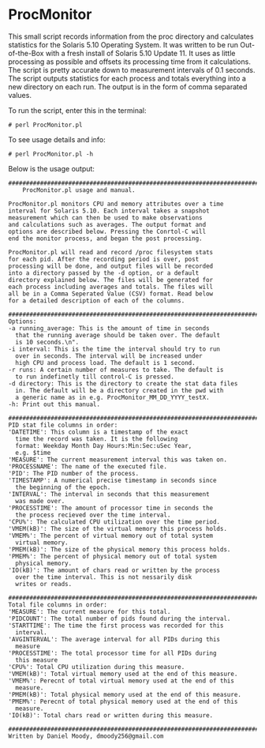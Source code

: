 ProcMonitor
===========
This small script records information from the proc directory and calculates 
statistics for the Solaris 5.10 Operating System. It was written to be run 
Out-of-the-Box with a fresh install of Solaris 5.10 Update 11. It uses as 
little processing as possible and offsets its processing time from it 
calculations. The script is pretty accurate down to measurement intervals of 
0.1 seconds. The script outputs statistics for each process and totals 
everything into a new directory on each run. The output is in the form of 
comma separated values. 

To run the script, enter this in the terminal:
<pre><code># perl ProcMonitor.pl
</code></pre>
To see usage details and info:
<pre><code># perl ProcMonitor.pl -h
</code></pre>
Below is the usage output:
<pre><code>#########################################################################
    ProcMonitor.pl usage and manual.

ProcMonitor.pl monitors CPU and memory attributes over a time
interval for Solaris 5.10. Each interval takes a snapshot
measurement which can then be used to make observations
and calculations such as averages. The output format and
options are described below. Pressing the Conrtol-C will
end the monitor process, and began the post processing.

ProcMonitor.pl will read and record /proc filesystem stats
for each pid. After the recording period is over, post
processing will be done, and output files will be recorded
into a directory passed by the -d option, or a default
directory explained below. The files will be generated for
each process including averages and totals. The files will
all be in a Comma Seperated Value (CSV) format. Read below
for a detailed description of each of the columns.

#########################################################################
Options:
-a running_average: This is the amount of time in seconds
  that the running average should be taken over. The default
  is 10 seconds.\n".
-i interval: This is the time the interval should try to run
  over in seconds. The interval will be increased under
  high CPU and process load. The default is 1 second.
-r runs: A certain number of measures to take. The default is
  to run indefinetly till control-C is pressed.
-d directory: This is the directory to create the stat data files
  in. The default will be a directory created in the pwd with
  a generic name as in e.g. ProcMonitor_MM_DD_YYYY_testX.
-h: Print out this manual.

#########################################################################
PID stat file columns in order:
'DATETIME': This column is a timestamp of the exact
  time the record was taken. It is the following
  format: Weekday Month Day Hours:Min:Sec:uSec Year,
  e.g. $time
'MEASURE': The current measurement interval this was taken on.
'PROCESSNAME': The name of the executed file.
'PID': The PID number of the process.
'TIMESTAMP': A numerical precise timestamp in seconds since
  the beginning of the epoch.
'INTERVAL': The interval in seconds that this measurement
  was made over.
'PROCESSTIME': The amount of processor time in seconds the
  the process recieved over the time interval.
'CPU%': The calculated CPU utilization over the time period.
'VMEM(kB)': The size of the virtual memory this process holds.
'VMEM%': The percent of virtual memory out of total system
  virtual memory.
'PMEM(kB)': The size of the physical memory this process holds.
'PMEM%': The percent of physical memory out of total system
  physical memory.
'IO(kB)': The amount of chars read or written by the process
  over the time interval. This is not nessarily disk
  writes or reads.

#########################################################################
Total file columns in order:
'MEASURE': The current measure for this total.
'PIDCOUNT': The total number of pids found during the interval.
'STARTTIME': The time the first process was recorded for this
  interval.
'AVGINTERVAL': The average interval for all PIDs during this
  measure
'PROCESSTIME': The total processor time for all PIDs during
  this measure
'CPU%': Total CPU utilization during this measure.
'VMEM(kB)': Total virtual memory used at the end of this measure.
'VMEM%': Perecnt of total virtual memory used at the end of this
  measure.
'PMEM(kB)': Total physical memory used at the end of this measure.
'PMEM%': Perecnt of total physical memory used at the end of this
  measure.
'IO(kB)': Total chars read or written during this measure.

#########################################################################
Written by Daniel Moody, dmoody256@gmail.com
</code></pre>
